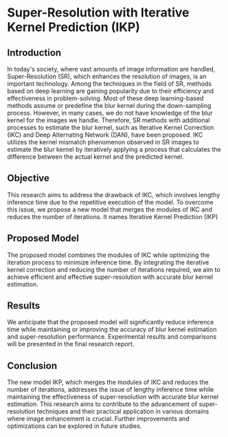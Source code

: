 # Super-Resolution with Iterative Kernel Prediction (IKP)

## Introduction
In today's society, where vast amounts of image information are handled, Super-Resolution (SR), which enhances the resolution of images, is an important technology. Among the techniques in the field of SR, methods based on deep learning are gaining popularity due to their efficiency and effectiveness in problem-solving. Most of these deep learning-based methods assume or predefine the blur kernel during the down-sampling process. However, in many cases, we do not have knowledge of the blur kernel for the images we handle. Therefore, SR methods with additional processes to estimate the blur kernel, such as Iterative Kernel Correction (IKC) and Deep Alternating Network (DAN), have been proposed. IKC utilizes the kernel mismatch phenomenon observed in SR images to estimate the blur kernel by iteratively applying a process that calculates the difference between the actual kernel and the predicted kernel. 

## Objective
This research aims to address the drawback of IKC, which involves lengthy inference time due to the repetitive execution of the model. To overcome this issue, we propose a new model that merges the modules of IKC and reduces the number of iterations. It names Iterative Kernel Prediction (IKP)

## Proposed Model
The proposed model combines the modules of IKC while optimizing the iteration process to minimize inference time. By integrating the iterative kernel correction and reducing the number of iterations required, we aim to achieve efficient and effective super-resolution with accurate blur kernel estimation.

## Results
We anticipate that the proposed model will significantly reduce inference time while maintaining or improving the accuracy of blur kernel estimation and super-resolution performance. Experimental results and comparisons will be presented in the final research report.

## Conclusion
The new model IKP, which merges the modules of IKC and reduces the number of iterations, addresses the issue of lengthy inference time while maintaining the effectiveness of super-resolution with accurate blur kernel estimation. This research aims to contribute to the advancement of super-resolution techniques and their practical application in various domains where image enhancement is crucial. Further improvements and optimizations can be explored in future studies.
